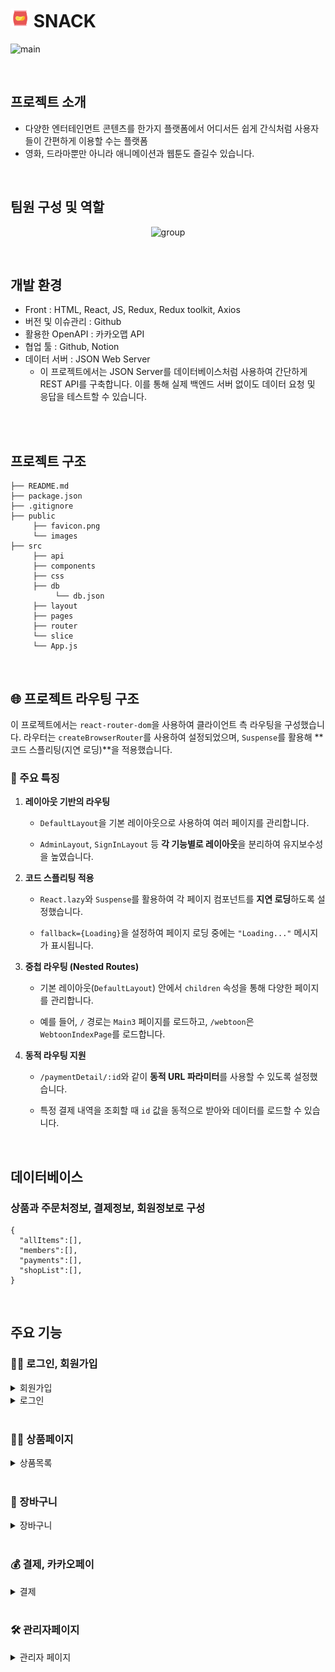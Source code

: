 #  <img src="public/favicon.png" width="30px">  SNACK

![main](https://github.com/user-attachments/assets/36ce865b-5dd3-4efe-a67d-d57d2cdcc4f8)


<br>

## 프로젝트 소개

- 다양한 엔터테인먼트 콘텐츠를 한가지 플랫폼에서 
어디서든 쉽게 간식처럼 사용자들이 간편하게 이용할 수는 플랫폼
- 영화, 드라마뿐만 아니라 애니메이션과 웹툰도 즐길수 있습니다.



<br>

## 팀원 구성 및 역할

<div align="center">

![group](https://github.com/user-attachments/assets/c72fc2df-3eb5-4848-90a6-959a9f47c80c)


</div>

<br>

## 개발 환경

- Front : HTML, React, JS, Redux, Redux toolkit, Axios
- 버전 및 이슈관리 : Github
- 활용한 OpenAPI : 카카오맵 API
- 협업 툴 : Github, Notion
- 데이터 서버 : JSON Web Server
  - 이 프로젝트에서는 JSON Server를 데이터베이스처럼 사용하여 간단하게 REST API를 구축합니다. 이를 통해 실제 백엔드 서버 없이도 데이터 요청 및 응답을 테스트할 수 있습니다.
<br>



<br>

## 프로젝트 구조

```
├── README.md
├── package.json
├── .gitignore
├── public
     ├── favicon.png
     └── images
├── src
     ├── api
     ├── components
     ├── css
     ├── db
          └── db.json
     ├── layout
     ├── pages
     ├── router
     └── slice
     └── App.js
```

<br>

## 🌐 프로젝트 라우팅 구조
이 프로젝트에서는 `react-router-dom`을 사용하여 클라이언트 측 라우팅을 구성했습니다.
라우터는 `createBrowserRouter`를 사용하여 설정되었으며, `Suspense`를 활용해 **코드 스플리팅(지연 로딩)**을 적용했습니다.

### 🚀 주요 특징

1. **레이아웃 기반의 라우팅**

    - `DefaultLayout`을 기본 레이아웃으로 사용하여 여러 페이지를 관리합니다.

    - `AdminLayout`, `SignInLayout` 등 **각 기능별로 레이아웃**을 분리하여 유지보수성을 높였습니다.

2. **코드 스플리팅 적용**

    - `React.lazy`와 `Suspense`를 활용하여 각 페이지 컴포넌트를 **지연 로딩**하도록 설정했습니다.

    - `fallback={Loading}`을 설정하여 페이지 로딩 중에는 `"Loading..."` 메시지가 표시됩니다.

3. **중첩 라우팅 (Nested Routes)**

    - 기본 레이아웃(`DefaultLayout`) 안에서 `children` 속성을 통해 다양한 페이지를 관리합니다.

    - 예를 들어, `/` 경로는 `Main3` 페이지를 로드하고, `/webtoon`은 `WebtoonIndexPage`를 로드합니다.

4. **동적 라우팅 지원**  

    - `/paymentDetail/:id`와 같이 **동적 URL 파라미터**를 사용할 수 있도록 설정했습니다.

    - 특정 결제 내역을 조회할 때 `id` 값을 동적으로 받아와 데이터를 로드할 수 있습니다.

<br>

## 데이터베이스
### 상품과 주문처정보, 결제정보, 회원정보로 구성

```
{
  "allItems":[],
  "members":[],
  "payments":[],
  "shopList":[],
}  
```

<br>

## 주요 기능

### 🙎‍♂️ 로그인, 회원가입

<details>
<summary>회원가입</summary>

<br>
  
- 플랫폼 접속 시 우측 상단에 있는 회원가입을 할 수 있습니다.
- 이메일, 비밀번호, 주소, 이름, 전화번호를 입력합니다.
- 입력 정보는 `ustState`로 관리하며, 회원가입 시 데이터를 `axios`를 통해 가상 서버로 보내게 됩니다.
- 회원가입시 **이메일 중복 체크**를 진행합니다.

![image](https://github.com/user-attachments/assets/2197c400-487f-4f0b-ad19-ee31f522a1b9)


</details>

<details>
<summary>로그인</summary>

<br>
    
- 이메일과 비밀번호를 입력해 로그인합니다.
- 로그인 정보와 가상 서버의 회원정보를 비교해 일치할 시 로그인을 진행합니다.
- `Redux slice`를 이용해 로그인Slice를 만들어 로그인 상태를 유지합니다.

![image](https://github.com/user-attachments/assets/e2d0a61c-934a-434f-b127-38b870873f23)


</details>

<br>

### 🙎‍♂️ 상품페이지

<details>
<summary>상품목록</summary>

<br>
  
- 영화, 웹툰, 드라마, 애니메이션으로 나뉘며 각 페이지에서 `axios`로 데이터를 가져온 후 타입에 맞는 상품만 보이도록 `filter`로 구분했습니다.
- 각 페이지에서 장르별로 상품을 또 나누어 보기 편하게 나누었습니다.
- 각 페이지가 렌더링될 때 상품이 보일수 있도록 `useEffect`를 사용했습니다.
- 상품의 상세정보는 모달창에 나타나고 모달창에 상태는 `useState`로 관리됩니다.

![image](https://github.com/user-attachments/assets/915966a6-227a-4df4-a2e6-32db536c7ccf)


</details>

<br>

### 🛒 장바구니

<details>
<summary>장바구니</summary>

<br>
   
- 멘토회원이 등록한 상품을 볼 수 있으며 가격과 카테고리를 확인할 수 있습니다.
- 원하는 상품을 장바구니에 담을 수 있고, 장바구니에 담을 시 데이터베이스에 장바구니정보를 저장합니다.
- Redux slice를 이용해 백엔드 서버에서 장바구니 정보를 가져오고 아이템 선택,전체삭제를 할 수 있습니다.

![Image](https://github.com/user-attachments/assets/fef0e087-9542-4f1c-8555-6e689f9df0d5)

</details>
<br>

### 💰 결제, 카카오페이

<details>
<summary>결제</summary>

<br>
   
- 결제페이지는 총 3단계로 나뉘어 있으며, 각 단계별 컴포넌트로 구분하여 관리했습니다.
- useState로 단계별 상태를 관리해 각 단계로 이동할 수 있고, 주문자의 정보확인, 결제방법 선택, 결제완료로 구분됩니다.
- 결제정보는 데이터베이스에 저장되며, 결제 성공 시 장바구니 데이터와, 장바구니 Slice 아이템이 삭제됩니다.

![Image](https://github.com/user-attachments/assets/d996af72-08a5-4d9f-aea6-fbe6f6cac506)

</details>

<br>

### 🛠️ 관리자페이지

<details>
<summary>관리자 페이지</summary>

<br>

- 일반 페이지와 구분되도록 레이아웃을 변경해 헤더대신 왼쪽 메뉴바가 나타납니다
- 관리자 페이지는 회원,상품,결제 등 항목별로 페이지로 나뉘고 왼쪽에 메뉴를 클릭 시 각 페이지가 렌더링됩니다.
- 각 페이지는 목록이 페이징으로 구현되었고, 기본적인 CRUD가 전부 가능합니다.

![Image](https://github.com/user-attachments/assets/d8d19f7f-cce5-489d-aafc-d642150a486e)

</details>
<br>
